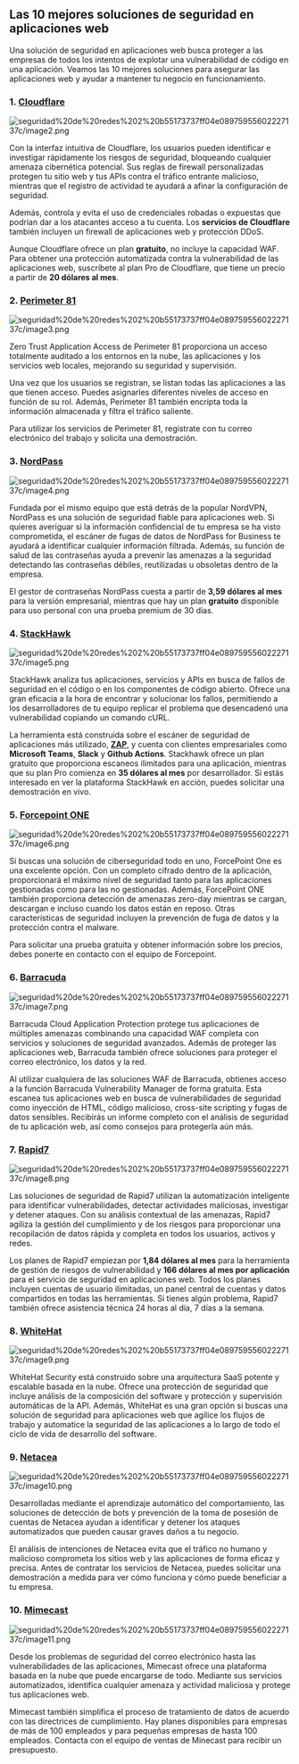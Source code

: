 ## **Las 10 mejores soluciones de seguridad en aplicaciones web**

Una solución de seguridad en aplicaciones web busca proteger a las empresas de todos los intentos de explotar una vulnerabilidad de código en una aplicación. Veamos las 10 mejores soluciones para asegurar las aplicaciones web y ayudar a mantener tu negocio en funcionamiento.

### **1. [Cloudflare](https://www.cloudflare.com/es-es/)**

![seguridad%20de%20redes%202%20b55173737ff04e08975955602227137c/image2.png](seguridad%20de%20redes%202%20b55173737ff04e08975955602227137c/image2.png)

Con la interfaz intuitiva de Cloudflare, los usuarios pueden identificar e investigar rápidamente los riesgos de seguridad, bloqueando cualquier amenaza cibernética potencial. Sus reglas de firewall personalizadas protegen tu sitio web y tus APIs contra el tráfico entrante malicioso, mientras que el registro de actividad te ayudará a afinar la configuración de seguridad.

Además, controla y evita el uso de credenciales robadas o expuestas que podrían dar a los atacantes acceso a tu cuenta. Los **servicios de Cloudflare** también incluyen un firewall de aplicaciones web y protección DDoS.

Aunque Cloudflare ofrece un plan **gratuito**, no incluye la capacidad WAF. Para obtener una protección automatizada contra la vulnerabilidad de las aplicaciones web, suscríbete al plan Pro de Cloudflare, que tiene un precio a partir de **20 dólares al mes**.

### **2. [Perimeter 81](https://www.perimeter81.com/)**

![seguridad%20de%20redes%202%20b55173737ff04e08975955602227137c/image3.png](seguridad%20de%20redes%202%20b55173737ff04e08975955602227137c/image3.png)

Zero Trust Application Access de Perimeter 81 proporciona un acceso totalmente auditado a los entornos en la nube, las aplicaciones y los servicios web locales, mejorando su seguridad y supervisión.

Una vez que los usuarios se registran, se listan todas las aplicaciones a las que tienen acceso. Puedes asignarles diferentes niveles de acceso en función de su rol. Además, Perimeter 81 también encripta toda la información almacenada y filtra el tráfico saliente.

Para utilizar los servicios de Perimeter 81, regístrate con tu correo electrónico del trabajo y solicita una demostración.

### **3. [NordPass](https://nordpass.com/es/)**

![seguridad%20de%20redes%202%20b55173737ff04e08975955602227137c/image4.png](seguridad%20de%20redes%202%20b55173737ff04e08975955602227137c/image4.png)

Fundada por el mismo equipo que está detrás de la popular NordVPN, NordPass es una solución de seguridad fiable para aplicaciones web. Si quieres averiguar si la información confidencial de tu empresa se ha visto comprometida, el escáner de fugas de datos de NordPass for Business te ayudará a identificar cualquier información filtrada. Además, su función de salud de las contraseñas ayuda a prevenir las amenazas a la seguridad detectando las contraseñas débiles, reutilizadas u obsoletas dentro de la empresa.

El gestor de contraseñas NordPass cuesta a partir de **3,59 dólares al mes** para la versión empresarial, mientras que hay un plan **gratuito** disponible para uso personal con una prueba premium de 30 días.

### **4. [StackHawk](https://www.stackhawk.com/)**

![seguridad%20de%20redes%202%20b55173737ff04e08975955602227137c/image5.png](seguridad%20de%20redes%202%20b55173737ff04e08975955602227137c/image5.png)

StackHawk analiza tus aplicaciones, servicios y APIs en busca de fallos de seguridad en el código o en los componentes de código abierto. Ofrece una gran eficacia a la hora de encontrar y solucionar los fallos, permitiendo a los desarrolladores de tu equipo replicar el problema que desencadenó una vulnerabilidad copiando un comando cURL.

La herramienta está construida sobre el escáner de seguridad de aplicaciones más utilizado, **[ZAP](https://www.zaproxy.org/)**, y cuenta con clientes empresariales como **Microsoft Teams**, **Slack** y **Github Actions**. Stackhawk ofrece un plan gratuito que proporciona escaneos ilimitados para una aplicación, mientras que su plan Pro comienza en **35 dólares al mes** por desarrollador. Si estás interesado en ver la plataforma StackHawk en acción, puedes solicitar una demostración en vivo.

### **5. [Forcepoint ONE](https://www.forcepoint.com/es)**

![seguridad%20de%20redes%202%20b55173737ff04e08975955602227137c/image6.png](seguridad%20de%20redes%202%20b55173737ff04e08975955602227137c/image6.png)

Si buscas una solución de ciberseguridad todo en uno, ForcePoint One es una excelente opción. Con un completo cifrado dentro de la aplicación, proporcionará el máximo nivel de seguridad tanto para las aplicaciones gestionadas como para las no gestionadas. Además, ForcePoint ONE también proporciona detección de amenazas zero-day mientras se cargan, descargan e incluso cuando los datos están en reposo. Otras características de seguridad incluyen la prevención de fuga de datos y la protección contra el malware.

Para solicitar una prueba gratuita y obtener información sobre los precios, debes ponerte en contacto con el equipo de Forcepoint.

### **6. [Barracuda](https://www.barracuda.com/)**

![seguridad%20de%20redes%202%20b55173737ff04e08975955602227137c/image7.png](seguridad%20de%20redes%202%20b55173737ff04e08975955602227137c/image7.png)

Barracuda Cloud Application Protection protege tus aplicaciones de múltiples amenazas combinando una capacidad WAF completa con servicios y soluciones de seguridad avanzados. Además de proteger las aplicaciones web, Barracuda también ofrece soluciones para proteger el correo electrónico, los datos y la red.

Al utilizar cualquiera de las soluciones WAF de Barracuda, obtienes acceso a la función Barracuda Vulnerability Manager de forma gratuita. Esta escanea tus aplicaciones web en busca de vulnerabilidades de seguridad como inyección de HTML, código malicioso, cross-site scripting y fugas de datos sensibles. Recibirás un informe completo con el análisis de seguridad de tu aplicación web, así como consejos para protegerla aún más.

### **7. [Rapid7](https://www.rapid7.com/)**

![seguridad%20de%20redes%202%20b55173737ff04e08975955602227137c/image8.png](seguridad%20de%20redes%202%20b55173737ff04e08975955602227137c/image8.png)

Las soluciones de seguridad de Rapid7 utilizan la automatización inteligente para identificar vulnerabilidades, detectar actividades maliciosas, investigar y detener ataques. Con su análisis contextual de las amenazas, Rapid7 agiliza la gestión del cumplimiento y de los riesgos para proporcionar una recopilación de datos rápida y completa en todos los usuarios, activos y redes.

Los planes de Rapid7 empiezan por **1,84 dólares al mes** para la herramienta de gestión de riesgos de vulnerabilidad y **166 dólares al mes por aplicación** para el servicio de seguridad en aplicaciones web. Todos los planes incluyen cuentas de usuario ilimitadas, un panel central de cuentas y datos compartidos en todas las herramientas. Si tienes algún problema, Rapid7 también ofrece asistencia técnica 24 horas al día, 7 días a la semana.

### **8. [WhiteHat](https://www.whitehatsec.com/)**

![seguridad%20de%20redes%202%20b55173737ff04e08975955602227137c/image9.png](seguridad%20de%20redes%202%20b55173737ff04e08975955602227137c/image9.png)

WhiteHat Security está construido sobre una arquitectura SaaS potente y escalable basada en la nube. Ofrece una protección de seguridad que incluye análisis de la composición del software y protección y supervisión automáticas de la API. Además, WhiteHat es una gran opción si buscas una solución de seguridad para aplicaciones web que agilice los flujos de trabajo y automatice la seguridad de las aplicaciones a lo largo de todo el ciclo de vida de desarrollo del software.

### **9. [Netacea](https://www.netacea.com/)**

![seguridad%20de%20redes%202%20b55173737ff04e08975955602227137c/image10.png](seguridad%20de%20redes%202%20b55173737ff04e08975955602227137c/image10.png)

Desarrolladas mediante el aprendizaje automático del comportamiento, las soluciones de detección de bots y prevención de la toma de posesión de cuentas de Netacea ayudan a identificar y detener los ataques automatizados que pueden causar graves daños a tu negocio.

El análisis de intenciones de Netacea evita que el tráfico no humano y malicioso comprometa los sitios web y las aplicaciones de forma eficaz y precisa. Antes de contratar los servicios de Netacea, puedes solicitar una demostración a medida para ver cómo funciona y cómo puede beneficiar a tu empresa.

### **10. [Mimecast](https://www.mimecast.com/)**

![seguridad%20de%20redes%202%20b55173737ff04e08975955602227137c/image11.png](seguridad%20de%20redes%202%20b55173737ff04e08975955602227137c/image11.png)

Desde los problemas de seguridad del correo electrónico hasta las vulnerabilidades de las aplicaciones, Mimecast ofrece una plataforma basada en la nube que puede encargarse de todo. Mediante sus servicios automatizados, identifica cualquier amenaza y actividad maliciosa y protege tus aplicaciones web.

Mimecast también simplifica el proceso de tratamiento de datos de acuerdo con las directrices de cumplimiento. Hay planes disponibles para empresas de más de 100 empleados y para pequeñas empresas de hasta 100 empleados. Contacta con el equipo de ventas de Minecast para recibir un presupuesto.